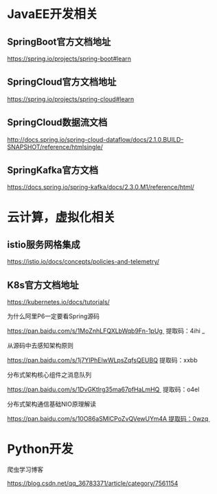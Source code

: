 # JavaEE开发相关



## SpringBoot官方文档地址

<https://spring.io/projects/spring-boot#learn>      

## SpringCloud官方文档地址

<https://spring.io/projects/spring-cloud#learn> 

## SpringCloud数据流文档

<http://docs.spring.io/spring-cloud-dataflow/docs/2.1.0.BUILD-SNAPSHOT/reference/htmlsingle/> 

## SpringKafka官方文档

<https://docs.spring.io/spring-kafka/docs/2.3.0.M1/reference/html/> 

# 云计算，虚拟化相关

## istio服务网格集成

<https://istio.io/docs/concepts/policies-and-telemetry/> 

## K8s官方文档地址

<https://kubernetes.io/docs/tutorials/> 









为什么阿里P6一定要看Spring源码 

https://pan.baidu.com/s/1MoZnhLFQXLbWqb9Fn-1pUg  提取码：4ihi _

从源码中去感知架构原则 

https://pan.baidu.com/s/1j7YIPhElwWLpsZqfsQEUBQ  提取码：xxbb  



分布式架构核心组件之消息队列

https://pan.baidu.com/s/1DvGKtlrg35ma67pfHaLmHQ  提取码：o4el  



分布式架构通信基础NIO原理解读 

https://pan.baidu.com/s/10O86aSMlCPoZvQVewUYm4A 提取码：0wzq   



# Python开发

爬虫学习博客

https://blog.csdn.net/qq_36783371/article/category/7561154